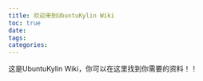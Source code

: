 ```yaml
---
title: 欢迎来到UbuntuKylin Wiki
toc: true
date: 
tags:
categories:
---
```



这是UbuntuKylin Wiki，你可以在这里找到你需要的资料！！

